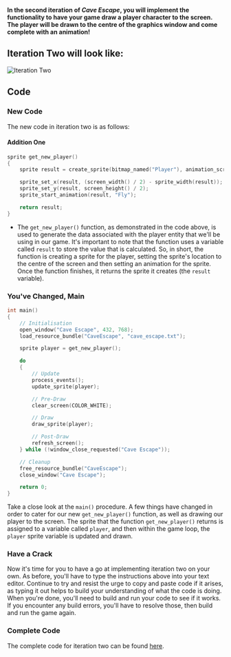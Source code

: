 **In the second iteration of *Cave Escape*, you will implement the functionality to have your game draw a player character to the screen. The player will be drawn to the centre of the graphics window and come complete with an animation!**

## Iteration Two will look like:
![Iteration Two](https://raw.githubusercontent.com//cave-escape/master/Documentation/Resources/Images/iteration_2.gif)

## Code

### New Code
The new code in iteration two is as follows:

#### Addition One
```cpp
sprite get_new_player()
{
	sprite result = create_sprite(bitmap_named("Player"), animation_script_named("PlayerAnimations"));

	sprite_set_x(result, (screen_width() / 2) - sprite_width(result));
	sprite_set_y(result, screen_height() / 2);
	sprite_start_animation(result, "Fly");

	return result;
}
```
- The ```get_new_player()``` function, as demonstrated in the code above, is used to generate the data associated with the player entity that we'll be using in our game. It's important to note that the function uses a variable called ```result``` to store the value that is calculated. So, in short, the function is creating a sprite for the player, setting the sprite's location to the centre of the screen and then setting an animation for the sprite. Once the function finishes, it returns the sprite it creates (the ```result``` variable).

### You've Changed, Main
```cpp
int main()
{
	// Initialisation
	open_window("Cave Escape", 432, 768);
	load_resource_bundle("CaveEscape", "cave_escape.txt");

	sprite player = get_new_player();

	do
	{
		// Update
		process_events();
		update_sprite(player);

		// Pre-Draw
		clear_screen(COLOR_WHITE);

		// Draw
		draw_sprite(player);

		// Post-Draw
		refresh_screen();
	} while (!window_close_requested("Cave Escape"));

	// Cleanup
	free_resource_bundle("CaveEscape");
	close_window("Cave Escape");

	return 0;
}
```

Take a close look at the ```main()``` procedure. A few things have changed in order to cater for our new ```get_new_player()``` function, as well as drawing our player to the screen. The sprite that the function ```get_new_player()``` returns is assigned to a variable called ```player```, and then within the game loop, the ```player``` sprite variable is updated and drawn.

### Have a Crack
Now it's time for you to have a go at implementing iteration two on your own. As before, you'll have to type the instructions above into your text editor. Continue to try and resist the urge to copy and paste code if it arises, as typing it out helps to build your understanding of what the code is doing. When you're done, you'll need to build and run your code to see if it works. If you encounter any build errors, you'll have to resolve those, then build and run the game again.

### Complete Code
The complete code for iteration two can be found [here](https://raw.githubusercontent.com//cave-escape/master/CPP/CaveEscape/src/cave_escape_2.cpp).
